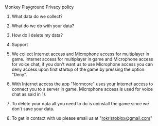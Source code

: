 Monkey Playground Privacy policy

1) What data do we collect?
2) What do we do with your data?
3) How do I delete my data?
4) Support

1) We collect Internet access and Microphone access for multiplayer in game. Internet access for multiplayer in game and Microphone access for voice chat, if you don't want us to use Microphone access you can deny access upon first startup of the game by pressing the option "Deny".

2) With Internet access the app "Normcore" uses your Internet access to connect you to a server in game. Microphone access is used for voice chat as said in 1).

3) To delete your data all you need to do is uninstall the game since we don't save your data.

4) To get in contact with us please email us at "rokrisroblox@gmail.com"
